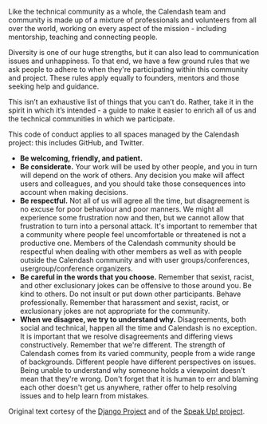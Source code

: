 Like the technical community as a whole, the Calendash team and community is
made up of a mixture of professionals and volunteers from all over the world,
working on every aspect of the mission - including mentorship, teaching and
connecting people.

Diversity is one of our huge strengths, but it can also lead to communication
issues and unhappiness. To that end, we have a few ground rules that we ask
people to adhere to when they're participating within this community and
project. These rules apply equally to founders, mentors and those seeking help
and guidance.

This isn’t an exhaustive list of things that you can’t do. Rather, take it in
the spirit in which it’s intended - a guide to make it easier to enrich all of
us and the technical communities in which we participate.

This code of conduct applies to all spaces managed by the Calendash project:
this includes GitHub, and Twitter.

- **Be welcoming, friendly, and patient.**
- **Be considerate.** Your work will be used by other people, and you in turn
  will depend on the work of others. Any decision you make will affect users and
  colleagues, and you should take those consequences into account when making
  decisions.
- **Be respectful.** Not all of us will agree all the time, but disagreement is
  no excuse for poor behaviour and poor manners. We might all experience some
  frustration now and then, but we cannot allow that frustration to turn into a
  personal attack. It's important to remember that a community where people feel
  uncomfortable or threatened is not a productive one. Members of the Calendash
  community should be respectful when dealing with other members as well as
  with people outside the Calendash community and with user
  groups/conferences, usergroup/conference organizers.
- **Be careful in the words that you choose.** Remember that sexist, racist, and
  other exclusionary jokes can be offensive to those around you. Be kind to
  others. Do not insult or put down other participants. Behave professionally.
  Remember that harassment and sexist, racist, or exclusionary jokes are not
  appropriate for the community.
- **When we disagree, we try to understand why.** Disagreements, both social and
  technical, happen all the time and Calendash is no exception. It is
  important that we resolve disagreements and differing views constructively.
  Remember that we're different. The strength of Calendash comes from its
  varied community, people from a wide range of backgrounds. Different people
  have different perspectives on issues. Being unable to understand why someone
  holds a viewpoint doesn't mean that they're wrong. Don't forget that it is
  human to err and blaming each other doesn't get us anywhere, rather offer to
  help resolving issues and to help learn from mistakes.

Original text cortesy of the
[Django Project](https://www.djangoproject.com/conduct/) and of the
[Speak Up! project](http://web.archive.org/web/20141109123859/http://speakup.io/coc.html).
